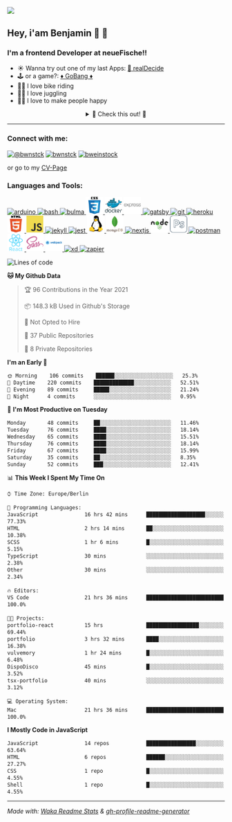 ![](https://komarev.com/ghpvc/?username=bwnstck)

## Hey, i'am Benjamin 👾 👋

### I'm a frontend Developer at neueFische!!

- ☀️ Wanna try out one of my last Apps: [ 🎯 realDecide](https://realdecide.vercel.app)
- 🕹 or a game?: [♦️ GoBang ♦](https://playgobang.vercel.app)
- 🚴‍♂️ I love bike riding
- 🤹‍♂️ I love juggling
- 👩‍🎤 I love to make people happy
<details style="text-align: center"><summary>🕺 Check this out! 🕺</summary>
<img alt="You may have a screen reader, but you still got rick rolled. Yes, this is a gif of Rick Astley's famous &quot;Never Gonna Give You Up&quot;." src="./nice.gif?raw=true" width="100%">
</details>

<hr>
<h3 align="left">Connect with me:</h3>
<p align="left">
<a href="https://dev.to/@bwnstck" target="blank"><img align="center" src="https://cdn.jsdelivr.net/npm/simple-icons@3.0.1/icons/dev-dot-to.svg" alt="@bwnstck" height="30" width="40" /></a>
<a href="https://twitter.com/bwnstck" target="blank"><img align="center" src="https://cdn.jsdelivr.net/npm/simple-icons@3.0.1/icons/twitter.svg" alt="bwnstck" height="30" width="40" /></a>
<a href="https://linkedin.com/in/bweinstock" target="blank"><img align="center" src="https://cdn.jsdelivr.net/npm/simple-icons@3.0.1/icons/linkedin.svg" alt="bweinstock" height="30" width="40" /></a>
</p>

or go to my [CV-Page][website]
<br>
<h3 align="left">Languages and Tools:</h3>
<p align="left"> <a href="https://www.arduino.cc/" target="_blank"> <img src="https://cdn.worldvectorlogo.com/logos/arduino-1.svg" alt="arduino" width="40" height="40"/> </a> <a href="https://www.gnu.org/software/bash/" target="_blank"> <img src="https://www.vectorlogo.zone/logos/gnu_bash/gnu_bash-icon.svg" alt="bash" width="40" height="40"/> </a> <a href="https://bulma.io/" target="_blank"> <img src="https://raw.githubusercontent.com/gilbarbara/logos/804dc257b59e144eaca5bc6ffd16949752c6f789/logos/bulma.svg" alt="bulma" width="40" height="40"/> </a> <a href="https://www.w3schools.com/css/" target="_blank"> <img src="https://raw.githubusercontent.com/devicons/devicon/master/icons/css3/css3-original-wordmark.svg" alt="css3" width="40" height="40"/> </a> <a href="https://www.docker.com/" target="_blank"> <img src="https://raw.githubusercontent.com/devicons/devicon/master/icons/docker/docker-original-wordmark.svg" alt="docker" width="40" height="40"/> </a> <a href="https://expressjs.com" target="_blank"> <img src="https://raw.githubusercontent.com/devicons/devicon/master/icons/express/express-original-wordmark.svg" alt="express" width="40" height="40"/> </a> <a href="https://www.gatsbyjs.com/" target="_blank"> <img src="https://www.vectorlogo.zone/logos/gatsbyjs/gatsbyjs-icon.svg" alt="gatsby" width="40" height="40"/> </a> <a href="https://git-scm.com/" target="_blank"> <img src="https://www.vectorlogo.zone/logos/git-scm/git-scm-icon.svg" alt="git" width="40" height="40"/> </a> <a href="https://heroku.com" target="_blank"> <img src="https://www.vectorlogo.zone/logos/heroku/heroku-icon.svg" alt="heroku" width="40" height="40"/> </a> <a href="https://www.w3.org/html/" target="_blank"> <img src="https://raw.githubusercontent.com/devicons/devicon/master/icons/html5/html5-original-wordmark.svg" alt="html5" width="40" height="40"/> </a> <a href="https://developer.mozilla.org/en-US/docs/Web/JavaScript" target="_blank"> <img src="https://raw.githubusercontent.com/devicons/devicon/master/icons/javascript/javascript-original.svg" alt="javascript" width="40" height="40"/> </a> <a href="https://jekyllrb.com/" target="_blank"> <img src="https://www.vectorlogo.zone/logos/jekyllrb/jekyllrb-icon.svg" alt="jekyll" width="40" height="40"/> </a> <a href="https://jestjs.io" target="_blank"> <img src="https://www.vectorlogo.zone/logos/jestjsio/jestjsio-icon.svg" alt="jest" width="40" height="40"/> </a> <a href="https://www.linux.org/" target="_blank"> <img src="https://raw.githubusercontent.com/devicons/devicon/master/icons/linux/linux-original.svg" alt="linux" width="40" height="40"/> </a> <a href="https://www.mongodb.com/" target="_blank"> <img src="https://raw.githubusercontent.com/devicons/devicon/master/icons/mongodb/mongodb-original-wordmark.svg" alt="mongodb" width="40" height="40"/> </a> <a href="https://nextjs.org/" target="_blank"> <img src="https://cdn.worldvectorlogo.com/logos/nextjs-3.svg" alt="nextjs" width="40" height="40"/> </a> <a href="https://nodejs.org" target="_blank"> <img src="https://raw.githubusercontent.com/devicons/devicon/master/icons/nodejs/nodejs-original-wordmark.svg" alt="nodejs" width="40" height="40"/> </a> <a href="https://www.photoshop.com/en" target="_blank"> <img src="https://raw.githubusercontent.com/devicons/devicon/master/icons/photoshop/photoshop-line.svg" alt="photoshop" width="40" height="40"/> </a> <a href="https://postman.com" target="_blank"> <img src="https://www.vectorlogo.zone/logos/getpostman/getpostman-icon.svg" alt="postman" width="40" height="40"/> </a> <a href="https://reactjs.org/" target="_blank"> <img src="https://raw.githubusercontent.com/devicons/devicon/master/icons/react/react-original-wordmark.svg" alt="react" width="40" height="40"/> </a> <a href="https://sass-lang.com" target="_blank"> <img src="https://raw.githubusercontent.com/devicons/devicon/master/icons/sass/sass-original.svg" alt="sass" width="40" height="40"/> </a> <a href="https://webpack.js.org" target="_blank"> <img src="https://raw.githubusercontent.com/devicons/devicon/d00d0969292a6569d45b06d3f350f463a0107b0d/icons/webpack/webpack-original-wordmark.svg" alt="webpack" width="40" height="40"/> </a> <a href="https://www.adobe.com/products/xd.html" target="_blank"> <img src="https://cdn.worldvectorlogo.com/logos/adobe-xd.svg" alt="xd" width="40" height="40"/> </a> <a href="https://zapier.com" target="_blank"> <img src="https://www.vectorlogo.zone/logos/zapier/zapier-icon.svg" alt="zapier" width="40" height="40"/> </a> </p>

<!--START_SECTION:waka-->
![Lines of code](https://img.shields.io/badge/From%20Hello%20World%20I%27ve%20Written-299332%20lines%20of%20code-blue)

**🐱 My Github Data** 

> 🏆 96 Contributions in the Year 2021
 > 
> 📦 148.3 kB Used in Github's Storage 
 > 
> 🚫 Not Opted to Hire
 > 
> 📜 37 Public Repositories 
 > 
> 🔑 8 Private Repositories  
 > 
**I'm an Early 🐤** 

```text
🌞 Morning    106 commits    ██████░░░░░░░░░░░░░░░░░░░   25.3% 
🌆 Daytime    220 commits    █████████████░░░░░░░░░░░░   52.51% 
🌃 Evening    89 commits     █████░░░░░░░░░░░░░░░░░░░░   21.24% 
🌙 Night      4 commits      ░░░░░░░░░░░░░░░░░░░░░░░░░   0.95%

```
📅 **I'm Most Productive on Tuesday** 

```text
Monday       48 commits     ██░░░░░░░░░░░░░░░░░░░░░░░   11.46% 
Tuesday      76 commits     ████░░░░░░░░░░░░░░░░░░░░░   18.14% 
Wednesday    65 commits     ████░░░░░░░░░░░░░░░░░░░░░   15.51% 
Thursday     76 commits     ████░░░░░░░░░░░░░░░░░░░░░   18.14% 
Friday       67 commits     ████░░░░░░░░░░░░░░░░░░░░░   15.99% 
Saturday     35 commits     ██░░░░░░░░░░░░░░░░░░░░░░░   8.35% 
Sunday       52 commits     ███░░░░░░░░░░░░░░░░░░░░░░   12.41%

```


📊 **This Week I Spent My Time On** 

```text
⌚︎ Time Zone: Europe/Berlin

💬 Programming Languages: 
JavaScript               16 hrs 42 mins      ███████████████████░░░░░░   77.33% 
HTML                     2 hrs 14 mins       ██░░░░░░░░░░░░░░░░░░░░░░░   10.38% 
SCSS                     1 hr 6 mins         █░░░░░░░░░░░░░░░░░░░░░░░░   5.15% 
TypeScript               30 mins             ░░░░░░░░░░░░░░░░░░░░░░░░░   2.38% 
Other                    30 mins             ░░░░░░░░░░░░░░░░░░░░░░░░░   2.34%

🔥 Editors: 
VS Code                  21 hrs 36 mins      █████████████████████████   100.0%

🐱‍💻 Projects: 
portfolio-react          15 hrs              █████████████████░░░░░░░░   69.44% 
portfolio                3 hrs 32 mins       ████░░░░░░░░░░░░░░░░░░░░░   16.38% 
vulvemory                1 hr 24 mins        █░░░░░░░░░░░░░░░░░░░░░░░░   6.48% 
DispoDisco               45 mins             █░░░░░░░░░░░░░░░░░░░░░░░░   3.52% 
tsx-portfolio            40 mins             ░░░░░░░░░░░░░░░░░░░░░░░░░   3.12%

💻 Operating System: 
Mac                      21 hrs 36 mins      █████████████████████████   100.0%

```

**I Mostly Code in JavaScript** 

```text
JavaScript               14 repos            ████████████████░░░░░░░░░   63.64% 
HTML                     6 repos             ██████░░░░░░░░░░░░░░░░░░░   27.27% 
CSS                      1 repo              █░░░░░░░░░░░░░░░░░░░░░░░░   4.55% 
Shell                    1 repo              █░░░░░░░░░░░░░░░░░░░░░░░░   4.55%

```



<!--END_SECTION:waka-->

---

<em>Made with: [Waka Readme Stats](https://github.com/anmol098/waka-readme-stats) & [gh-profile-readme-generator](https://rahuldkjain.github.io/gh-profile-readme-generator/)</em>

[website]: https://weinstock.it
